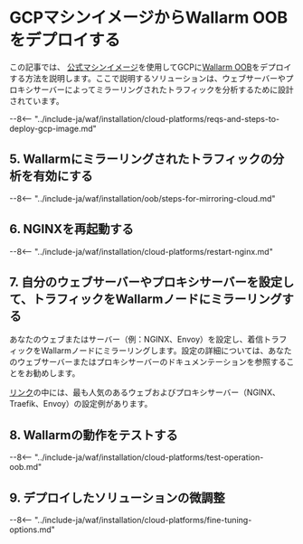 [link-launch-instance]:     https://cloud.google.com/deep-learning-vm/docs/quickstart-marketplace

[img-ssh-key-generation]:       ../../../images/installation-gcp/common/ssh-key-generation.png
[versioning-policy]:            ../../../updating-migrating/versioning-policy.md#version-list
[img-wl-console-users]:         ../../../images/check-user-no-2fa.png
[img-create-wallarm-node]:      ../../../images/user-guides/nodes/create-cloud-node.png
[deployment-platform-docs]:     ../../../installation/supported-deployment-options.md
[node-token]:                       ../../../quickstart.md#deploy-the-wallarm-filtering-node
[api-token]:                        ../../../user-guides/settings/api-tokens.md
[wallarm-token-types]:              ../../../user-guides/nodes/nodes.md#api-and-node-tokens-for-node-creation
[platform]:                         ../../../installation/supported-deployment-options.md
[ptrav-attack-docs]:                ../../../attacks-vulns-list.md#path-traversal
[attacks-in-ui-image]:              ../../../images/admin-guides/test-attacks-quickstart.png
[wallarm-nginx-directives]:         ../../../admin-en/configure-parameters-en.md
[autoscaling-docs]:                 ../../../admin-en/installation-guides/google-cloud/autoscaling-overview.md
[real-ip-docs]:                     ../../../admin-en/using-proxy-or-balancer-en.md
[allocate-memory-docs]:             ../../../admin-en/configuration-guides/allocate-resources-for-node.md
[limiting-request-processing]:      ../../../user-guides/rules/configure-overlimit-res-detection.md
[logs-docs]:                        ../../../admin-en/configure-logging.md
[oob-advantages-limitations]:       ../overview.md#advantages-and-limitations
[wallarm-mode]:                     ../../../admin-en/configure-wallarm-mode.md
[wallarm-api-via-proxy]:            ../../../admin-en/configuration-guides/access-to-wallarm-api-via-proxy.md
[img-grouped-nodes]:                ../../../images/user-guides/nodes/grouped-nodes.png

# GCPマシンイメージからWallarm OOBをデプロイする

この記事では、 [公式マシンイメージ](https://console.cloud.google.com/launcher/details/wallarm-node-195710/wallarm-node)を使用してGCPに[Wallarm OOB](overview.md)をデプロイする方法を説明します。ここで説明するソリューションは、ウェブサーバーやプロキシサーバーによってミラーリングされたトラフィックを分析するために設計されています。

--8<-- "../include-ja/waf/installation/cloud-platforms/reqs-and-steps-to-deploy-gcp-image.md"

## 5. Wallarmにミラーリングされたトラフィックの分析を有効にする

--8<-- "../include-ja/waf/installation/oob/steps-for-mirroring-cloud.md"

## 6. NGINXを再起動する

--8<-- "../include-ja/waf/installation/cloud-platforms/restart-nginx.md"

## 7. 自分のウェブサーバーやプロキシサーバーを設定して、トラフィックをWallarmノードにミラーリングする

あなたのウェブまたはサーバー（例：NGINX、Envoy）を設定し、着信トラフィックをWallarmノードにミラーリングします。設定の詳細については、あなたのウェブサーバーまたはプロキシサーバーのドキュメンテーションを参照することをお勧めします。

[リンク](overview.md#examples-of-web-server-configuration-for-traffic-mirroring)の中には、最も人気のあるウェブおよびプロキシサーバー（NGINX、Traefik、Envoy）の設定例があります。

## 8. Wallarmの動作をテストする

--8<-- "../include-ja/waf/installation/cloud-platforms/test-operation-oob.md"

## 9. デプロイしたソリューションの微調整

--8<-- "../include-ja/waf/installation/cloud-platforms/fine-tuning-options.md"